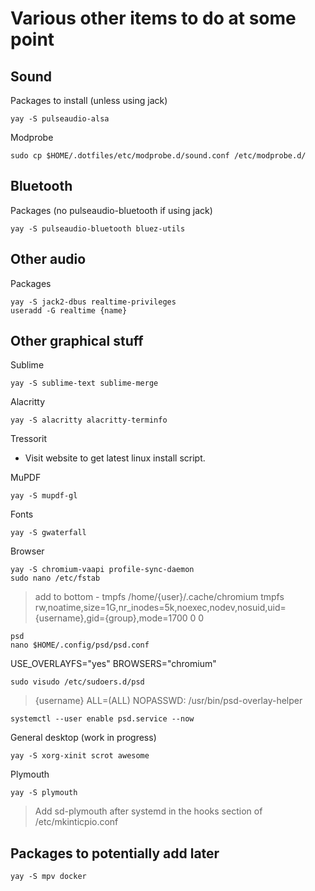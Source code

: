 # Various other items to do at some point

## Sound

Packages to install (unless using jack)
```
yay -S pulseaudio-alsa
```

Modprobe
```
sudo cp $HOME/.dotfiles/etc/modprobe.d/sound.conf /etc/modprobe.d/
```

## Bluetooth

Packages (no pulseaudio-bluetooth if using jack)
```
yay -S pulseaudio-bluetooth bluez-utils
```

## Other audio

Packages
```
yay -S jack2-dbus realtime-privileges
useradd -G realtime {name}
```

## Other graphical stuff

Sublime
```
yay -S sublime-text sublime-merge
```

Alacritty
```
yay -S alacritty alacritty-terminfo
```

Tressorit
- Visit website to get latest linux install script.

MuPDF
```
yay -S mupdf-gl
```

Fonts
```
yay -S gwaterfall
```

Browser
```
yay -S chromium-vaapi profile-sync-daemon
sudo nano /etc/fstab
```
> add to bottom - tmpfs /home/{user}/.cache/chromium tmpfs rw,noatime,size=1G,nr_inodes=5k,noexec,nodev,nosuid,uid={username},gid={group},mode=1700 0 0

```
psd
nano $HOME/.config/psd/psd.conf
```
>>>
USE_OVERLAYFS="yes"
BROWSERS="chromium"
>>>

```
sudo visudo /etc/sudoers.d/psd
```
> {username} ALL=(ALL) NOPASSWD: /usr/bin/psd-overlay-helper

```
systemctl --user enable psd.service --now
```

General desktop (work in progress)
```
yay -S xorg-xinit scrot awesome
```

Plymouth
```
yay -S plymouth
```
> Add sd-plymouth after systemd in the hooks section of /etc/mkinticpio.conf

## Packages to potentially add later

```
yay -S mpv docker
```
